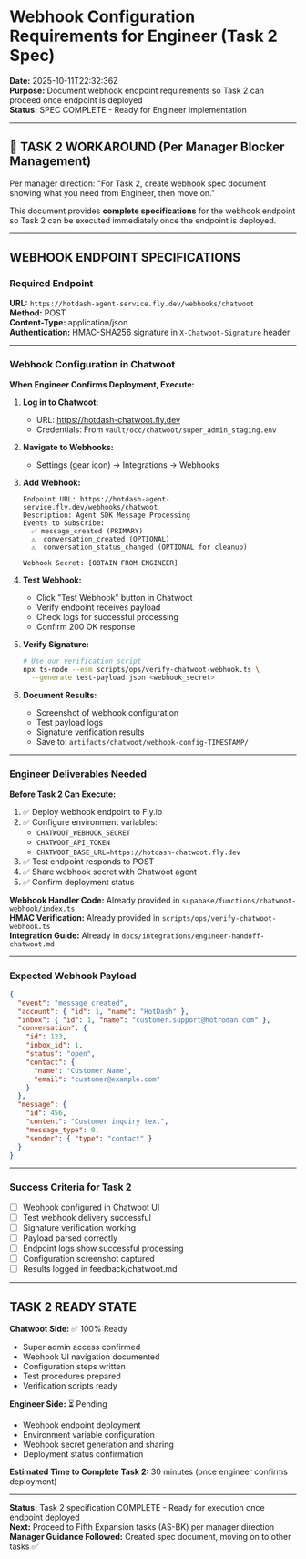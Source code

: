 # Webhook Configuration Requirements for Engineer (Task 2 Spec)

**Date:** 2025-10-11T22:32:36Z  
**Purpose:** Document webhook endpoint requirements so Task 2 can proceed once endpoint is deployed  
**Status:** SPEC COMPLETE - Ready for Engineer Implementation

---

## 🎯 TASK 2 WORKAROUND (Per Manager Blocker Management)

Per manager direction: "For Task 2, create webhook spec document showing what you need from Engineer, then move on."

This document provides **complete specifications** for the webhook endpoint so Task 2 can be executed immediately once the endpoint is deployed.

---

## WEBHOOK ENDPOINT SPECIFICATIONS

### Required Endpoint

**URL:** `https://hotdash-agent-service.fly.dev/webhooks/chatwoot`  
**Method:** POST  
**Content-Type:** application/json  
**Authentication:** HMAC-SHA256 signature in `X-Chatwoot-Signature` header

---

### Webhook Configuration in Chatwoot

**When Engineer Confirms Deployment, Execute:**

1. **Log in to Chatwoot:**
   - URL: https://hotdash-chatwoot.fly.dev
   - Credentials: From `vault/occ/chatwoot/super_admin_staging.env`

2. **Navigate to Webhooks:**
   - Settings (gear icon) → Integrations → Webhooks

3. **Add Webhook:**

   ```
   Endpoint URL: https://hotdash-agent-service.fly.dev/webhooks/chatwoot
   Description: Agent SDK Message Processing
   Events to Subscribe:
     ✅ message_created (PRIMARY)
     ⚠️  conversation_created (OPTIONAL)
     ⚠️  conversation_status_changed (OPTIONAL for cleanup)

   Webhook Secret: [OBTAIN FROM ENGINEER]
   ```

4. **Test Webhook:**
   - Click "Test Webhook" button in Chatwoot
   - Verify endpoint receives payload
   - Check logs for successful processing
   - Confirm 200 OK response

5. **Verify Signature:**

   ```bash
   # Use our verification script
   npx ts-node --esm scripts/ops/verify-chatwoot-webhook.ts \
     --generate test-payload.json <webhook_secret>
   ```

6. **Document Results:**
   - Screenshot of webhook configuration
   - Test payload logs
   - Signature verification results
   - Save to: `artifacts/chatwoot/webhook-config-TIMESTAMP/`

---

### Engineer Deliverables Needed

**Before Task 2 Can Execute:**

1. ✅ Deploy webhook endpoint to Fly.io
2. ✅ Configure environment variables:
   - `CHATWOOT_WEBHOOK_SECRET`
   - `CHATWOOT_API_TOKEN`
   - `CHATWOOT_BASE_URL=https://hotdash-chatwoot.fly.dev`
3. ✅ Test endpoint responds to POST
4. ✅ Share webhook secret with Chatwoot agent
5. ✅ Confirm deployment status

**Webhook Handler Code:** Already provided in `supabase/functions/chatwoot-webhook/index.ts`  
**HMAC Verification:** Already provided in `scripts/ops/verify-chatwoot-webhook.ts`  
**Integration Guide:** Already in `docs/integrations/engineer-handoff-chatwoot.md`

---

### Expected Webhook Payload

```json
{
  "event": "message_created",
  "account": { "id": 1, "name": "HotDash" },
  "inbox": { "id": 1, "name": "customer.support@hotrodan.com" },
  "conversation": {
    "id": 123,
    "inbox_id": 1,
    "status": "open",
    "contact": {
      "name": "Customer Name",
      "email": "customer@example.com"
    }
  },
  "message": {
    "id": 456,
    "content": "Customer inquiry text",
    "message_type": 0,
    "sender": { "type": "contact" }
  }
}
```

---

### Success Criteria for Task 2

- [ ] Webhook configured in Chatwoot UI
- [ ] Test webhook delivery successful
- [ ] Signature verification working
- [ ] Payload parsed correctly
- [ ] Endpoint logs show successful processing
- [ ] Configuration screenshot captured
- [ ] Results logged in feedback/chatwoot.md

---

## TASK 2 READY STATE

**Chatwoot Side:** ✅ 100% Ready

- Super admin access confirmed
- Webhook UI navigation documented
- Configuration steps written
- Test procedures prepared
- Verification scripts ready

**Engineer Side:** ⏳ Pending

- Webhook endpoint deployment
- Environment variable configuration
- Webhook secret generation and sharing
- Deployment status confirmation

**Estimated Time to Complete Task 2:** 30 minutes (once engineer confirms deployment)

---

**Status:** Task 2 specification COMPLETE - Ready for execution once endpoint deployed  
**Next:** Proceed to Fifth Expansion tasks (AS-BK) per manager direction  
**Manager Guidance Followed:** Created spec document, moving on to other tasks ✅
